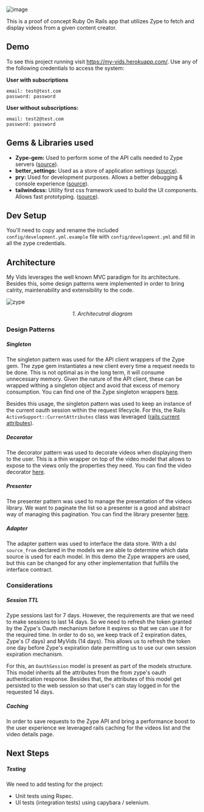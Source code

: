 ![image](https://user-images.githubusercontent.com/3678598/97705026-24360700-1a92-11eb-9062-a47497b1e427.png)

This is a proof of concept Ruby On Rails app that utilizes Zype to fetch and display videos from a given content creator.

## Demo

To see this project running visit https://my-vids.herokuapp.com/. Use any of the following credentials to access the system:

**User with subscriptions**
```
email: test@test.com
password: password
```

**User without subscriptions:**
```
email: test2@test.com
password: password
```

## Gems & Libraries used

- **Zype-gem:** Used to perform some of the API calls needed to Zype servers ([source](https://github.com/zype/zype-gem)).
- **better_settings:** Used as a store of application settings ([source](https://github.com/ElMassimo/better_settings)).
- **pry:** Used for development purposes. Allows a better debugging & console experience ([source](https://github.com/pry/pry)).
- **tailwindcss:** Utility first css framework used to build the UI components. Allows fast prototyping. ([source](https://github.com/tailwindlabs/tailwindcss)).

## Dev Setup

You'll need to copy and rename the included `config/development.yml.example` file with `config/development.yml` and fill in all the zype credentials.

## Architecture

My Vids leverages the well known MVC paradigm for its architecture. Besides this, some design patterns were implemented in order to bring calrity, maintenability and extensibility to the code. 

![zype](https://user-images.githubusercontent.com/3678598/97731546-06799980-1ab4-11eb-8851-7b28b352b275.png)
_<p align="center">1. Architecutral diagram</p>_

### Design Patterns

##### Singleton
The singleton pattern was used for the API client wrappers of the Zype gem. The zype gem instantiates a new client every time a request needs to be done. This is not optimal as in the long term, it will consume unnecessary memory. Given the nature of the API client, these can be wrapped withing a singleton object and avoid that excess of memory consumption.
You can find one of the Zype singleton wrappers [here](https://github.com/mochetts/my-vids/blob/master/app/services/my/videos.rb).

Besides this usage, the singleton pattern was used to keep an instance of the current oauth session within the request lifecycle. For this, the Rails `ActiveSupport::CurrentAttributes` class was leveraged ([rails current attributes](https://api.rubyonrails.org/classes/ActiveSupport/CurrentAttributes.html)).

##### Decorator
The decorator pattern was used to decorate videos when displaying them to the user. This is a thin wrapper on top of the video model that allows to expose to the views only the properties they need. You can find the video decorator [here](https://github.com/mochetts/my-vids/blob/master/app/decorators/video_decorator.rb).

##### Presenter
The presenter pattern was used to manage the presentation of the videos library. We want to paginate the list so a presenter is a good and abstract way of managing this pagination. You can find the library presenter [here](https://github.com/mochetts/my-vids/blob/master/app/presenters/library_presenter.rb).

##### Adapter
The adapter pattern was used to interface the data store. With a dsl `source_from` declared in the models we are able to determine which data source is used for each model. In this demo the Zype wrappers are used, but this can be changed for any other implementation that fulfills the interface contract.

### Considerations

##### Session TTL
Zype sessions last for 7 days. However, the requirements are that we need to make sessions to last 14 days. So we need to refresh the token granted by the Zype's Oauth mechanism before it expires so that we can use it for the required time. In order to do so, we keep track of 2 expiration dates, Zype's (7 days) and MyVids (14 days). This allows us to refresh the token one day before Zype's expiration date permitting us to use our own session expiration mechanism.

For this, an `OauthSession` model is present as part of the models structure. This model inherits all the attributes from the from zype's oauth authentication response. Besides that, the attributes of this model get persisted to the web session so that user's can stay logged in for the requested 14 days.

##### Caching
In order to save requests to the Zype API and bring a performance boost to the user experience we leveraged rails caching for the videos list and the video details page.

## Next Steps

##### Testing
We need to add testing for the project:
- Unit tests using Rspec.
- UI tests (integration tests) using capybara / selenium.
